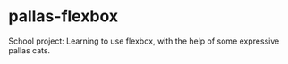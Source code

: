 # pallas-flexbox
School project: Learning to use flexbox, with the help of some expressive pallas cats.
